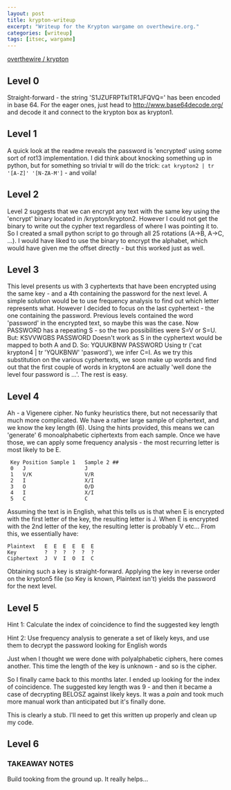 ```yaml
---
layout: post
title: krypton-writeup
excerpt: "Writeup for the Krypton wargame on overthewire.org."
categories: [writeup]
tags: [itsec, wargame]
---
```


[overthewire / krypton](http://www.overthewire.org/wargames/krypton/)

## Level 0 ##

Straight-forward - the string 'S1JZUFRPTklTR1JFQVQ=' has been encoded in base 64. For the eager ones, just head to http://www.base64decode.org/ and decode it and connect to the krypton box as krypton1.

## Level 1 ##

A quick look at the readme reveals the password is 'encrypted' using some sort of rot13 implementation. I did think about knocking something up in python, but for something so trivial tr will do the trick: `cat krypton2 | tr '[A-Z]' '[N-ZA-M']` - and voila!

## Level 2 ##

Level 2 suggests that we can encrypt any text with the same key using the 'encrypt' binary located in /krypton/krypton2. However I could not get the binary to write out the cypher text regardless of where I was pointing it to. So I created a small python script to go through all 25 rotations (A->B, A->C, ...). I would have liked to use the binary to encrypt the alphabet, which would have given me the offset directly - but this worked just as well.

## Level 3 ##

This level presents us with 3 cyphertexts that have been encrypted using the same key - and a 4th containing the password for the next level. A simple solution would be to use frequency analysis to find out which letter represents what. However I decided to focus on the last cyphertext - the one containing the password. Previous levels contained the word 'password' in the encrypted text, so maybe this was the case. Now PASSWORD has a repeating S - so the two possibilities were S=V or S=U. But:
KSVVWGBS
PASSWORD
Doesn't work as S in the cyphertext would be mapped to both A and D. So:
YQUUKBNW
PASSWORD
Using tr ('cat krypton4 | tr 'YQUKBNW' 'pasword'), we infer C=I. As we try this substitution on the various cyphertexts, we soon make up words and find out that the first couple of words in krypton4 are actually 'well done the level four password is ...'. The rest is easy.

## Level 4 ##

Ah - a Vigenere cipher. No funky heuristics there, but not necessarily that much more complicated. We have a rather large sample of ciphertext, and we know the key length (6). Using the hints provided, this means we can 'generate' 6 monoalphabetic ciphertexts from each sample. Once we have those, we can apply some frequency analysis - the most recurring letter is most likely to be E.

     Key Position Sample 1   Sample 2 ##
     0   J                   J
     1   V/K                 V/R
     2   I                   X/I
     3   O                   O/D
     4   I                   X/I
     5   C                   C

Assuming the text is in English, what this tells us is that when E is encrypted with the first letter of the key, the resulting letter is J. When E is encrypted with the 2nd letter of the key, the resulting letter is probably V etc... From this, we essentially have:

    Plaintext   E  E  E  E  E  E
    Key         ?  ?  ?  ?  ?  ?
    Ciphertext  J  V  I  O  I  C

Obtaining such a key is straight-forward. Applying the key in reverse order on the krypton5 file (so Key is known, Plaintext isn't) yields the password for the next level.

## Level 5 ##

Hint 1: Calculate the index of coincidence to find the suggested key length

Hint 2: Use frequency analysis to generate a set of likely keys, and use them to decrypt the password looking for English words

Just when I thought we were done with polyalphabetic ciphers, here comes another. This time the length of the key is unknown - and so is the cipher.

So I finally came back to this months later. I ended up looking for the index of coincidence. The suggested key length was 9 - and then it became a case of decrypting BELOSZ against likely keys. It was a *pain* and took much more manual work than anticipated but it's finally done.

This is clearly a stub. I'll need to get this written up properly and clean up my code.

## Level 6 ##

### TAKEAWAY NOTES ###

Build tooking from the ground up. It really helps...
